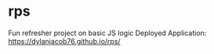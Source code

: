 # rps
Fun refresher project on basic JS logic
Deployed Application: https://dylanjacob76.github.io/rps/
